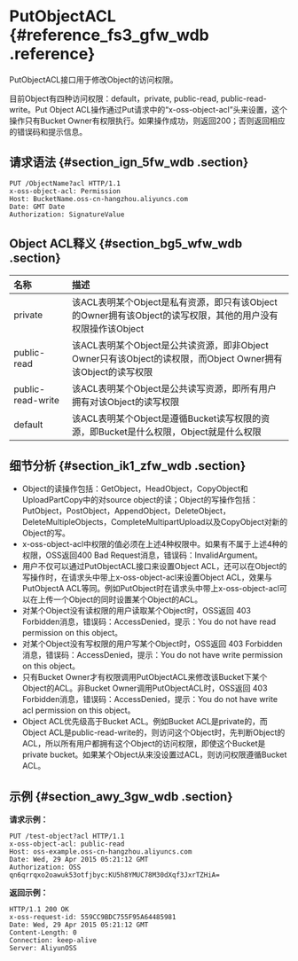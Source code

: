 # PutObjectACL {#reference_fs3_gfw_wdb .reference}

PutObjectACL接口用于修改Object的访问权限。

目前Object有四种访问权限：default，private, public-read, public-read-write。Put Object ACL操作通过Put请求中的“x-oss-object-acl”头来设置，这个操作只有Bucket Owner有权限执行。如果操作成功，则返回200；否则返回相应的错误码和提示信息。

## 请求语法 {#section_ign_5fw_wdb .section}

```
PUT /ObjectName?acl HTTP/1.1
x-oss-object-acl: Permission
Host: BucketName.oss-cn-hangzhou.aliyuncs.com
Date: GMT Date
Authorization: SignatureValue
```

## Object ACL释义 {#section_bg5_wfw_wdb .section}

|名称|描述|
|:-|:-|
|private|该ACL表明某个Object是私有资源，即只有该Object的Owner拥有该Object的读写权限，其他的用户没有权限操作该Object|
|public-read|该ACL表明某个Object是公共读资源，即非Object Owner只有该Object的读权限，而Object Owner拥有该Object的读写权限|
|public-read-write|该ACL表明某个Object是公共读写资源，即所有用户拥有对该Object的读写权限|
|default|该ACL表明某个Object是遵循Bucket读写权限的资源，即Bucket是什么权限，Object就是什么权限|

## 细节分析 {#section_ik1_zfw_wdb .section}

-   Object的读操作包括：GetObject，HeadObject，CopyObject和UploadPartCopy中的对source object的读；Object的写操作包括：PutObject，PostObject，AppendObject，DeleteObject，DeleteMultipleObjects，CompleteMultipartUpload以及CopyObject对新的Object的写。
-   x-oss-object-acl中权限的值必须在上述4种权限中。如果有不属于上述4种的权限，OSS返回400 Bad Request消息，错误码：InvalidArgument。
-   用户不仅可以通过PutObjectACL接口来设置Object ACL，还可以在Object的写操作时，在请求头中带上x-oss-object-acl来设置Object ACL，效果与PutObjectA ACL等同。例如PutObject时在请求头中带上x-oss-object-acl可以在上传一个Object的同时设置某个Object的ACL。
-   对某个Object没有读权限的用户读取某个Object时，OSS返回 403 Forbidden消息，错误码：AccessDenied，提示：You do not have read permission on this object。
-   对某个Object没有写权限的用户写某个Object时，OSS返回 403 Forbidden消息，错误码：AccessDenied，提示：You do not have write permission on this object。
-   只有Bucket Owner才有权限调用PutObjectACL来修改该Bucket下某个Object的ACL。非Bucket Owner调用PutObjectACL时，OSS返回 403 Forbidden消息，错误码：AccessDenied，提示：You do not have write acl permission on this object。
-   Object ACL优先级高于Bucket ACL。例如Bucket ACL是private的，而Object ACL是public-read-write的，则访问这个Object时，先判断Object的ACL，所以所有用户都拥有这个Object的访问权限，即使这个Bucket是private bucket。如果某个Object从来没设置过ACL，则访问权限遵循Bucket ACL。

## 示例 {#section_awy_3gw_wdb .section}

**请求示例：**

```
PUT /test-object?acl HTTP/1.1
x-oss-object-acl: public-read
Host: oss-example.oss-cn-hangzhou.aliyuncs.com
Date: Wed, 29 Apr 2015 05:21:12 GMT
Authorization: OSS qn6qrrqxo2oawuk53otfjbyc:KU5h8YMUC78M30dXqf3JxrTZHiA=
```

**返回示例：**

```
HTTP/1.1 200 OK
x-oss-request-id: 559CC9BDC755F95A64485981
Date: Wed, 29 Apr 2015 05:21:12 GMT
Content-Length: 0
Connection: keep-alive
Server: AliyunOSS
```

